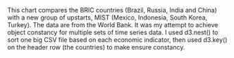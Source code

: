 This chart compares the BRIC countries (Brazil, Russia, India and China) with a new group of upstarts, MIST (Mexico, Indonesia, South Korea, Turkey). The data are from the World Bank. It was my attempt to achieve object constancy for multiple sets of time series data. I used d3.nest() to sort one big CSV file based on each economic indicator, then used d3.key() on the header row (the countries) to make ensure constancy.
